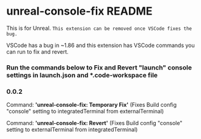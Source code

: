 # unreal-console-fix README

This is for Unreal. `This extension can be removed once VSCode fixes the bug.`

VSCode has a bug in ~1.86 and this extension has VSCode commands you can run to fix and revert.

### Run the commands below to Fix and Revert "launch" console settings in launch.json and *.code-workspace file

### 0.0.2
Command: **'unreal-console-fix: Temporary Fix'** (Fixes Build config "console" setting to integratedTerminal from externalTerminal)

Command: **'unreal-console-fix: Revert'** (Fixes Build config "console" setting to externalTerminal from integratedTerminal)
